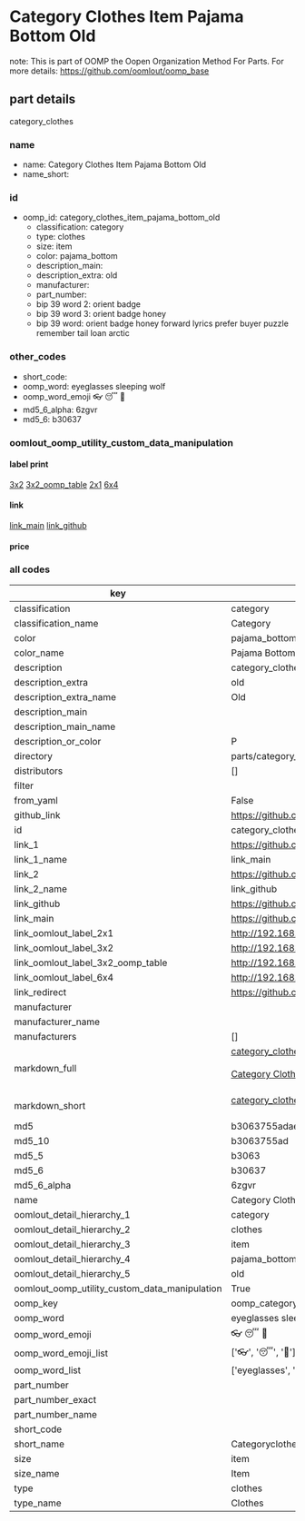 # Category Clothes Item Pajama Bottom Old  

note: This is part of OOMP the Oopen Organization Method For Parts. For more details: https://github.com/oomlout/oomp_base

##  part details
  



category_clothes



### name
* name: Category Clothes Item Pajama Bottom Old
* name_short: 
### id
* oomp_id: category_clothes_item_pajama_bottom_old
  * classification: category
  * type: clothes
  * size: item
  * color: pajama_bottom
  * description_main: 
  * description_extra: old
  * manufacturer: 
  * part_number: 
  * bip 39 word 2: orient badge
  * bip 39 word 3: orient badge honey
  * bip 39 word: orient badge honey forward lyrics prefer buyer puzzle remember tail loan arctic

### other_codes
* short_code: 
* oomp_word: eyeglasses sleeping wolf
* oomp_word_emoji :eyeglasses: :sleeping: :wolf:
* md5_6_alpha: 6zgvr
* md5_6: b30637






### oomlout_oomp_utility_custom_data_manipulation
#### label print
[3x2](http://192.168.1.245:1112/?label=oomp%206zgvr)
[3x2_oomp_table](http://192.168.1.108:1112/?label=oomp%206zgvr)
[2x1](http://192.168.1.242:1112/?label=oomp%206zgvr)
[6x4](http://192.168.1.55:1112/?label=oomp%206zgvr)    

#### link

[link_main](https://github.com/oomlout/oomlout_oomp_version_1_messy/tree/main/parts/category_clothes_item_pajama_bottom_old) [link_github](https://github.com/oomlout/oomlout_oomp_version_1_messy/tree/main/parts/category_clothes_item_pajama_bottom_old)                             

#### price







### all codes 
| key | value |  
| --- | --- |  
| classification | category |  
| classification_name | Category |  
| color | pajama_bottom |  
| color_name | Pajama Bottom |  
| description | category_clothes |  
| description_extra | old |  
| description_extra_name | Old |  
| description_main |  |  
| description_main_name |  |  
| description_or_color | P  |  
| directory | parts/category_clothes_item_pajama_bottom_old |  
| distributors | [] |  
| filter |  |  
| from_yaml | False |  
| github_link | https://github.com/oomlout/oomlout_oomp_part_src/tree/main/parts/category_clothes_item_pajama_bottom_old |  
| id | category_clothes_item_pajama_bottom_old |  
| link_1 | https://github.com/oomlout/oomlout_oomp_version_1_messy/tree/main/parts/category_clothes_item_pajama_bottom_old |  
| link_1_name | link_main |  
| link_2 | https://github.com/oomlout/oomlout_oomp_version_1_messy/tree/main/parts/category_clothes_item_pajama_bottom_old |  
| link_2_name | link_github |  
| link_github | https://github.com/oomlout/oomlout_oomp_version_1_messy/tree/main/parts/category_clothes_item_pajama_bottom_old |  
| link_main | https://github.com/oomlout/oomlout_oomp_version_1_messy/tree/main/parts/category_clothes_item_pajama_bottom_old |  
| link_oomlout_label_2x1 | http://192.168.1.242:1112/?label=oomp%206zgvr |  
| link_oomlout_label_3x2 | http://192.168.1.245:1112/?label=oomp%206zgvr |  
| link_oomlout_label_3x2_oomp_table | http://192.168.1.108:1112/?label=oomp%206zgvr |  
| link_oomlout_label_6x4 | http://192.168.1.55:1112/?label=oomp%206zgvr |  
| link_redirect | https://github.com/oomlout/oomlout_oomp_version_1_messy/tree/main/parts/category_clothes_item_pajama_bottom_old |  
| manufacturer |  |  
| manufacturer_name |  |  
| manufacturers | [] |  
| markdown_full | [category_clothes_item_pajama_bottom_old](none)<br>[](none)<br>[Category Clothes Item Pajama Bottom Old](none)<br><br> |  
| markdown_short | [category_clothes_item_pajama_bottom_old](none)<br><br> |  
| md5 | b3063755adaee3eea742b5bcda445ce4 |  
| md5_10 | b3063755ad |  
| md5_5 | b3063 |  
| md5_6 | b30637 |  
| md5_6_alpha | 6zgvr |  
| name | Category Clothes Item Pajama Bottom Old |  
| oomlout_detail_hierarchy_1 | category |  
| oomlout_detail_hierarchy_2 | clothes |  
| oomlout_detail_hierarchy_3 | item |  
| oomlout_detail_hierarchy_4 | pajama_bottom |  
| oomlout_detail_hierarchy_5 | old |  
| oomlout_oomp_utility_custom_data_manipulation | True |  
| oomp_key | oomp_category_clothes_item_pajama_bottom_old |  
| oomp_word | eyeglasses sleeping wolf |  
| oomp_word_emoji | :eyeglasses: :sleeping: :wolf: |  
| oomp_word_emoji_list | [':eyeglasses:', ':sleeping:', ':wolf:'] |  
| oomp_word_list | ['eyeglasses', 'sleeping', 'wolf'] |  
| part_number |  |  
| part_number_exact |  |  
| part_number_name |  |  
| short_code |  |  
| short_name | Categoryclothes |  
| size | item |  
| size_name | Item |  
| type | clothes |  
| type_name | Clothes |  
